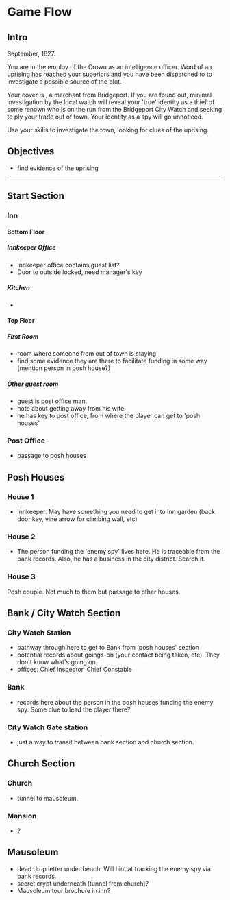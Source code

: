 # Game Flow

## Intro
September, 1627.

You are in the employ of the Crown as an intelligence officer. Word of an uprising has reached your superiors and you have been dispatched to <town name> to investigate a possible source of the plot.

Your cover is <cover name>, a merchant from Bridgeport.  If you are found out, minimal investigation by the local watch will reveal your 'true' identity as a thief of some renown who is on the run from the Bridgeport City Watch and seeking to ply your trade out of town.  Your identity as a spy will go unnoticed.

Use your skills to investigate the town, looking for clues of the uprising.

## Objectives
- find evidence of the uprising
---
## Start Section

### Inn

#### Bottom Floor

##### Innkeeper Office
- Innkeeper office contains guest list?
- Door to outside locked, need manager's key

##### Kitchen
-

#### Top Floor

##### First Room
- room where someone from out of town is staying
- find some evidence they are there to facilitate funding in some way (mention person in posh house?)


#####  Other guest room
- guest is post office man.
- note about getting away from his wife.
- he has key to post office, from where the player can get to 'posh houses'

### Post Office
- passage to posh houses


## Posh Houses

### House 1
- Innkeeper.  May have something you need to get into Inn garden (back door key, vine arrow for climbing wall, etc)

### House 2
- The person funding the 'enemy spy' lives here.  He is traceable from the bank records.  Also, he has a business in the city district.  Search it.

### House 3
Posh couple.  Not much to them but passage to other houses.

## Bank / City Watch Section

### City Watch Station
- pathway through here to get to Bank from 'posh houses' section
- potential records about goings-on (your contact being taken, etc).  They don't know what's going on.
- offices: Chief Inspector, Chief Constable

### Bank
- records here about the person in the posh houses funding the enemy spy.  Some clue to lead the player there?

### City Watch Gate station
- just a way to transit between bank section and church section.

## Church Section

### Church
- tunnel to mausoleum.

### Mansion
- ?

## Mausoleum
- dead drop letter under bench. Will hint at tracking the enemy spy via bank records.
- secret crypt underneath (tunnel from church)?
- Mausoleum tour brochure in inn?